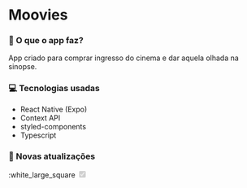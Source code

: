 # Moovies

### 🎯 O que o app faz?

App criado para comprar ingresso do cinema e dar aquela olhada na sinopse.

###  💻 Tecnologias usadas

- React Native (Expo)
- Context API
- styled-components
- Typescript

### 📅 Novas atualizações

:white_large_square
<input type="checkbox" disabled checked />
